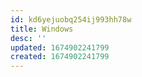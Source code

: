 ```yaml
---
id: kd6yejuobq254ij993hh78w
title: Windows
desc: ''
updated: 1674902241799
created: 1674902241799
---
```


